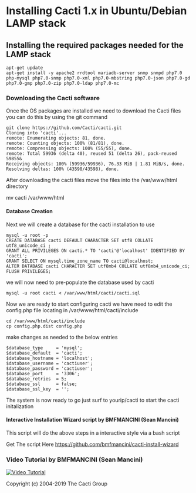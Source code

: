 # Installing Cacti 1.x  in Ubuntu/Debian LAMP stack

## Installing the required packages needed for the LAMP stack

```console
apt-get update
apt-get install -y apache2 rrdtool mariadb-server snmp snmpd php7.0 php-mysql php7.0-snmp php7.0-xml php7.0-mbstring php7.0-json php7.0-gd php7.0-gmp php7.0-zip php7.0-ldap php7.0-mc
```

### Downloading the Cacti software

Once the OS packages are installed we need to download the Cacti files you can do this by using the git command

```console
git clone https://github.com/Cacti/cacti.git
Cloning into 'cacti'...
remote: Enumerating objects: 81, done.
remote: Counting objects: 100% (81/81), done.
remote: Compressing objects: 100% (55/55), done.
remote: Total 59936 (delta 40), reused 51 (delta 26), pack-reused 59855&
Receiving objects: 100% (59936/59936), 76.33 MiB | 1.81 MiB/s, done.
Resolving deltas: 100% (43598/43598), done.
```

After downloading the cacti files move the files into the /var/www/html directory

mv cacti /var/www/html

#### Database Creation

Next we will create a database for the cacti installation to use

```console
mysql -u root -p
CREATE DATABASE cacti DEFAULT CHARACTER SET utf8 COLLATE utf8_unicode_ci ;
GRANT ALL PRIVILEGES ON cacti.* TO 'cacti'@'localhost' IDENTIFIED BY 'cacti';
GRANT SELECT ON mysql.time_zone_name TO cacti@localhost;
ALTER DATABASE cacti CHARACTER SET utf8mb4 COLLATE utf8mb4_unicode_ci;
FLUSH PRIVILEGES;
```

we will now need to pre-populate the database used by cacti

```console
mysql -u root cacti < /var/www/html/cacti/cacti.sql
```

Now we are ready to start configuring cacti we have  need to edit the config.php file locating in /var/www/html/cacti/include

```console
cd /var/www/html/cacti/include
cp config.php.dist config.php
```

make changes as needed to the below entries

```console
$database_type     = 'mysql';
$database_default  = 'cacti';
$database_hostname = 'localhost';
$database_username = 'cactiuser';
$database_password = 'cactiuser';
$database_port     = '3306';
$database_retries  = 5;
$database_ssl      = false;
$database_ssl_key  = '';
```

The system is now ready to go just surf to yourip/cacti to start the cacti initalization

#### Interactive Installation Wizard script  by BMFMANCINI (Sean Mancini)

 This script will do the above steps in a interactive style via a bash script

Get The script Here <https://github.com/bmfmancini/cacti-install-wizard>

### Video Tutorial by BMFMANCINI (Sean Mancini)

[![Video Tutorial ](http://img.youtube.com/vi/be8Pz5O4d8Y/0.jpg)](https://youtu.be/be8Pz5O4d8Y "Video Tutorial")

Copyright (c) 2004-2019 The Cacti Group

